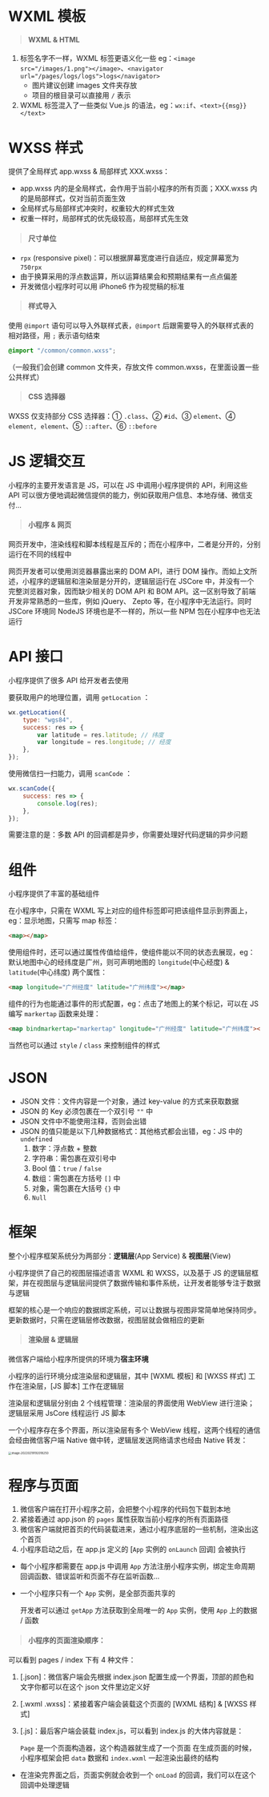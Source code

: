 # WXML 模板

> #### WXML & HTML

1. 标签名字不一样，WXML 标签更语义化一些
   eg：`<image src="/images/1.png"></image>`、`<navigator url="/pages/logs/logs">logs</navigator>`
   - 图片建议创建 images 文件夹存放
   - 项目的根目录可以直接用 `/` 表示
2. WXML 标签混入了一些类似 Vue.js 的语法，eg：`wx:if`、`<text>{{msg}}</text>`

# WXSS 样式

提供了全局样式 app.wxss & 局部样式 XXX.wxss：

- app.wxss 内的是全局样式，会作用于当前小程序的所有页面；XXX.wxss 内的是局部样式，仅对当前页面生效
- 全局样式与局部样式冲突时，权重较大的样式生效
- 权重一样时，局部样式的优先级较高，局部样式先生效

> #### 尺寸单位

- `rpx` (responsive pixel)：可以根据屏幕宽度进行自适应，规定屏幕宽为 `750rpx`
- 由于换算采用的浮点数运算，所以运算结果会和预期结果有一点点偏差
- 开发微信小程序时可以用 iPhone6 作为视觉稿的标准

> #### 样式导入

使用 `@import` 语句可以导入外联样式表，`@import` 后跟需要导入的外联样式表的相对路径，用 `;` 表示语句结束

```css
@import "/common/common.wxss";
```

（一般我们会创建 common 文件夹，存放文件 common.wxss，在里面设置一些公共样式）

> #### CSS 选择器

WXSS 仅支持部分 CSS 选择器：① `.class`、② `#id`、③ `element`、④ `element, element`、⑤ `::after`、⑥ `::before`

# JS 逻辑交互

小程序的主要开发语言是 JS，可以在 JS 中调用小程序提供的 API，利用这些 API 可以很方便地调起微信提供的能力，例如获取用户信息、本地存储、微信支付...

> #### 小程序 & 网页

网页开发中，渲染线程和脚本线程是互斥的；而在小程序中，二者是分开的，分别运行在不同的线程中

网页开发者可以使用浏览器暴露出来的 DOM API，进行 DOM 操作。而如上文所述，小程序的逻辑层和渲染层是分开的，逻辑层运行在 JSCore 中，并没有一个完整浏览器对象，因而缺少相关的 DOM API 和 BOM API。这一区别导致了前端开发非常熟悉的一些库，例如 jQuery、 Zepto 等，在小程序中无法运行。同时 JSCore 环境同 NodeJS 环境也是不一样的，所以一些 NPM 包在小程序中也无法运行

# API 接口

小程序提供了很多 API 给开发者去使用

要获取用户的地理位置，调用 `getLocation` ：

```js
wx.getLocation({
    type: "wgs84",
    success: res => {
        var latitude = res.latitude; // 纬度
        var longitude = res.longitude; // 经度
    },
});
```

使用微信扫一扫能力，调用 `scanCode` ：

```js
wx.scanCode({
    success: res => {
        console.log(res);
    },
});
```

需要注意的是：多数 API 的回调都是异步，你需要处理好代码逻辑的异步问题

# 组件

小程序提供了丰富的基础组件

在小程序中，只需在 WXML 写上对应的组件标签即可把该组件显示到界面上，eg：显示地图，只需写 map 标签：

```html
<map></map>
```

使用组件时，还可以通过属性传值给组件，使组件能以不同的状态去展现，eg：默认地图中心的经纬度是广州，则可声明地图的 `longitude`(中心经度) & `latitude`(中心纬度) 两个属性：

```html
<map longitude="广州经度" latitude="广州纬度"></map>
```

组件的行为也能通过事件的形式配置，eg：点击了地图上的某个标记，可以在 JS 编写 `markertap` 函数来处理：

```html
<map bindmarkertap="markertap" longitude="广州经度" latitude="广州纬度"></map>
```

当然也可以通过 `style` / `class` 来控制组件的样式

# JSON

- JSON 文件：文件内容是一个对象，通过 key-value 的方式来获取数据
- JSON 的 Key 必须包裹在一个双引号 `""` 中
- JSON 文件中不能使用注释，否则会出错
- JSON 的值只能是以下几种数据格式：其他格式都会出错，eg：JS 中的 `undefined`
  1. 数字：浮点数 + 整数
  2. 字符串：需包裹在双引号中
  3. Bool 值：`true` / `false`
  4. 数组：需包裹在方括号 `[]` 中
  5. 对象，需包裹在大括号 `{}` 中
  6. `Null`

# 框架

整个小程序框架系统分为两部分：**逻辑层**(App Service) & **视图层**(View)

小程序提供了自己的视图层描述语言 WXML 和 WXSS，以及基于 JS 的逻辑层框架，并在视图层与逻辑层间提供了数据传输和事件系统，让开发者能够专注于数据与逻辑

框架的核心是一个响应的数据绑定系统，可以让数据与视图非常简单地保持同步。更新数据时，只需在逻辑层修改数据，视图层就会做相应的更新

> #### 渲染层 & 逻辑层

微信客户端给小程序所提供的环境为**宿主环境**

小程序的运行环境分成渲染层和逻辑层，其中 [WXML 模板] 和 [WXSS 样式] 工作在渲染层，[JS 脚本] 工作在逻辑层

渲染层和逻辑层分别由 2 个线程管理：渲染层的界面使用 WebView 进行渲染；逻辑层采用 JsCore 线程运行 JS 脚本

一个小程序存在多个界面，所以渲染层有多个 WebView 线程，这两个线程的通信会经由微信客户端 Native 做中转，逻辑层发送网络请求也经由 Native 转发：

<img src="picture/image-20220219192018250.png" alt="image-20220219192018250" style="zoom:40%;" />

# 程序与页面

1. 微信客户端在打开小程序之前，会把整个小程序的代码包下载到本地
2. 紧接着通过 app.json 的 `pages` 属性获取当前小程序的所有页面路径
3. 微信客户端就把首页的代码装载进来，通过小程序底层的一些机制，渲染出这个首页
4. 小程序启动之后，在 app.js 定义的 [`App` 实例的 `onLaunch` 回调] 会被执行

- 每个小程序都需要在 app.js 中调用 `App` 方法注册小程序实例，绑定生命周期回调函数、错误监听和页面不存在监听函数...

- 一个小程序只有一个 `App` 实例，是全部页面共享的

  开发者可以通过 `getApp` 方法获取到全局唯一的 `App` 实例，使用 `App` 上的数据 / 函数

> #### 小程序的页面渲染顺序：

可以看到 pages / index 下有 4 种文件：

1. [.json]：微信客户端会先根据 index.json 配置生成一个界面，顶部的颜色和文字你都可以在这个 json 文件里边定义好

2. [.wxml .wxss]：紧接着客户端会装载这个页面的 [WXML 结构] & [WXSS 样式]

3. [.js]：最后客户端会装载 index.js，可以看到 index.js 的大体内容就是：

   `Page` 是一个页面构造器，这个构造器就生成了一个页面
   在生成页面的时候，小程序框架会把 `data` 数据和 `index.wxml` 一起渲染出最终的结构

- 在渲染完界面之后，页面实例就会收到一个 `onLoad` 的回调，我们可以在这个回调中处理逻辑